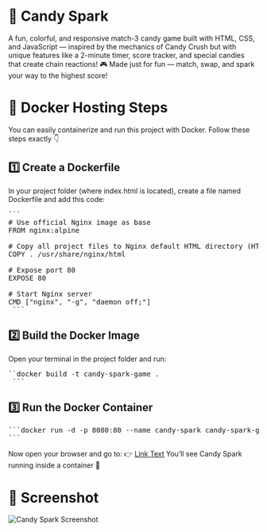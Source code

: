 # 🧁 Candy Spark
A fun, colorful, and responsive match-3 candy game built with HTML, CSS, and JavaScript — inspired by the mechanics of Candy Crush but with unique features like a 2-minute timer, score tracker, and special candies that create chain reactions!
 🎮 Made just for fun — match, swap, and spark your way to the highest score!

 
 # 🐳 Docker Hosting Steps
You can easily containerize and run this project with Docker.
Follow these steps exactly 👇

## 1️⃣ Create a Dockerfile
In your project folder (where index.html is located), create a file named Dockerfile and add this code:
<pre>```
# Use official Nginx image as base
FROM nginx:alpine

# Copy all project files to Nginx default HTML directory (HTML/CSS/JAVASCRIPT)
COPY . /usr/share/nginx/html

# Expose port 80
EXPOSE 80

# Start Nginx server
CMD ["nginx", "-g", "daemon off;"]
 ```</pre>

## 2️⃣ Build the Docker Image
Open your terminal in the project folder and run:
<pre>``docker build -t candy-spark-game .
 ```</pre>

 ## 3️⃣ Run the Docker Container
 <pre>```docker run -d -p 8080:80 --name candy-spark candy-spark-game
```</pre>

Now open your browser and go to:
👉 [Link Text](http://localhost:8080)
You’ll see Candy Spark running inside a container 🚀

# 📸 Screenshot
![Candy Spark Screenshot](screenshot.png)



